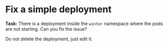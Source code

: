 # Fix a simple deployment

**Task:** There is a deployment inside the `winter` namespace where the pods are not starting. Can you fix the issue?

Do not delete the deployment, just edit it.
